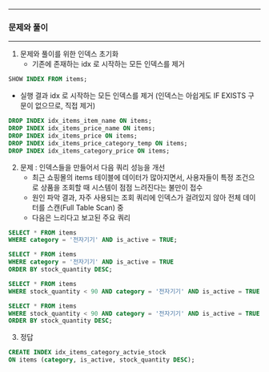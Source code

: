 -----
### 문제와 풀이
-----
1. 문제와 풀이를 위한 인덱스 초기화
   - 기존에 존재하는 idx 로 시작하는 모든 인덱스를 제거
```sql
SHOW INDEX FROM items;
```
   - 실행 결과 idx 로 시작하는 모든 인덱스를 제거 (인덱스는 아쉽게도 IF EXISTS 구문이 없으므로, 직접 제거)
```sql
DROP INDEX idx_items_item_name ON items;
DROP INDEX idx_items_price_name ON items;
DROP INDEX idx_items_price ON items;
DROP INDEX idx_items_price_category_temp ON items;
DROP INDEX idx_items_category_price ON items;
```

2. 문제 : 인덱스들을 만들어서 다음 쿼리 성능을 개선
   - 최근 쇼핑몰의 items 테이블에 데이터가 많아지면서, 사용자들이 특정 조건으로 상품을 조회할 때 시스템이 점점 느려진다는 불만이 접수
   - 원인 파악 결과, 자주 사용되는 조회 쿼리에 인덱스가 걸려있지 않아 전체 데이터를 스캔(Full Table Scan) 중
   - 다음은 느리다고 보고된 주요 쿼리
```sql
SELECT * FROM items
WHERE category = '전자기기' AND is_active = TRUE;

SELECT * FROM items
WHERE category = '전자기기' AND is_active = TRUE
ORDER BY stock_quantity DESC;

SELECT * FROM items
WHERE stock_quantity < 90 AND category = '전자기기' AND is_active = TRUE;

SELECT * FROM items
WHERE stock_quantity < 90 AND category = '전자기기' AND is_active = TRUE
ORDER BY stock_quantity DESC;
```

3. 정답
```sql
CREATE INDEX idx_items_category_actvie_stock
ON items (category, is_active, stock_quantity DESC);
```
